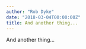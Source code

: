```yaml
---
author: "Rob Dyke"
date: "2018-03-04T00:00:00Z"
title: And another thing...
---
```

And another thing...
